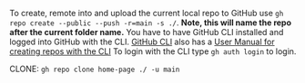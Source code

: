 To create, remote into and upload the current local repo to GitHub use `gh repo create --public --push -r=main -s ./`. **Note, this will name the repo after the current folder name.**
You have to have GitHub CLI installed and logged into GitHub with the CLI. [GitHub CLI](https://cli.github.com/) also has a [User Manual for creating repos with the CLI](https://cli.github.com/manual/gh_repo_create)
To login with the CLI type `gh auth login` to login.

CLONE: `gh repo clone home-page ./ -u main`
